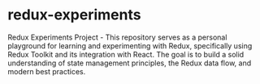 # redux-experiments

Redux Experiments Project - This repository serves as a personal playground for learning and experimenting with Redux, specifically using Redux Toolkit and its integration with React.
The goal is to build a solid understanding of state management principles, the Redux data flow, and modern best practices.
